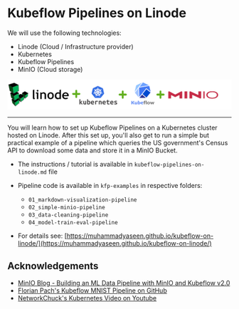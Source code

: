 # Kubeflow Pipelines on Linode

We will use the following technologies:

- Linode (Cloud / Infrastructure provider)
- Kubernetes
- Kubeflow Pipelines
- MinIO (Cloud storage)


![Banner image with logos of Linode, Kubernetes, Kubeflow, MinIO](images/banner-2.png)

<hr />

You will learn how to set up Kubeflow Pipelines on a Kubernetes cluster hosted on Linode. After this set up, you'll also get to run a simple but practical example of a pipeline which queries the US government's Census API to download some data and store it in a MinIO Bucket.

- The instructions / tutorial is available in `kubeflow-pipelines-on-linode.md` file
- Pipeline code is available in `kfp-examples` in respective folders:
    - `01_markdown-visualization-pipeline`
    - `02_simple-minio-pipeline`
    - `03_data-cleaning-pipeline`
    - `04_model-train-eval-pipeline`

- For details see: [https://muhammadyaseen.github.io/kubeflow-on-linode/](https://muhammadyaseen.github.io/kubeflow-on-linode/)

## Acknowledgements

- [MinIO Blog - Building an ML Data Pipeline with MinIO and Kubeflow v2.0](https://blog.min.io/building-an-ml-data-pipeline-with-minio-and-kubeflow-v2-0/)
- [Florian Pach's Kubeflow MNIST Pipeline on GitHub](https://github.com/flopach/digits-recognizer-kubeflow)
- [NetworkChuck's Kubernetes Video on Youtube](https://www.youtube.com/watch?v=7bA0gTroJjw)




